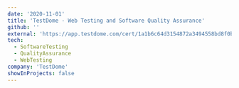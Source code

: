```yaml
---
date: '2020-11-01'
title: 'TestDome - Web Testing and Software Quality Assurance'
github: ''
external: 'https://app.testdome.com/cert/1a1b6c64d3154872a3494558bd8f0bd6'
tech:
  - SoftwareTesting
  - QualityAssurance
  - WebTesting
company: 'TestDome'
showInProjects: false
---
```

